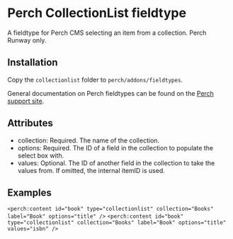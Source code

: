 # Perch CollectionList fieldtype

 A fieldtype for Perch CMS selecting an item from a collection. Perch Runway only.

## Installation

Copy the `collectionlist` folder to `perch/addons/fieldtypes`.

General documentation on Perch fieldtypes can be found on the [Perch support site](https://docs.grabaperch.com/templates/field-types/).

## Attributes
- collection: Required. The name of the collection.
- options: Required. The ID of a field in the collection to populate the select box with.
- values: Optional. The ID of another field in the collection to take the values from. If omitted, the internal itemID is used.

## Examples
`<perch:content id="book" type="collectionlist" collection="Books" label="Book" options="title" />`
`<perch:content id="book" type="collectionlist" collection="Books" label="Book" options="title" values="isbn" />`